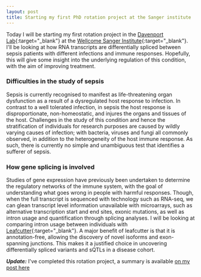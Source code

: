 ```yaml
---
layout: post
title: Starting my first PhD rotation project at the Sanger institute
---
```


Today I will be starting my first rotation project in the [Davenport Lab](http://davenportlab.com/){:target="_blank"} at the [Wellcome Sanger Institute](https://www.sanger.ac.uk/){:target="_blank"}. I'll be looking at how RNA transcripts are differentially spliced between sepsis patients with different infections and immune responses. Hopefully, this will give some insight into the underlying regulation of this condition, with the aim of improving treatment.

### Difficulties in the study of sepsis

Sepsis is currently recognised to manifest as life-threatening organ dysfunction as a result of
a dysregulated host response to infection. In contrast to a well tolerated infection, in sepsis the host response is disproportionate, non-homeostatic, and injures the organs and tissues of the host.  Challenges in the study of this condition and hence the stratification of individuals for research purposes are caused by wildly varying causes of infection; with bacteria, viruses and fungi all commonly observed, in addition to the heterogeneity of the host immune response. As such, there is currently no simple and unambiguous test that identifies a sufferer of sepsis.

### How gene splicing is involved

Studies of gene expression have previously been undertaken to determine the regulatory networks of the immune system, with the goal of understanding what goes wrong in people with harmful responses. Though, when the full transcript is sequenced with technology such as RNA-seq, we can glean transcript level information unavailable with microarrays, such as alternative transcription start and end sites, exonic mutations, as well as intron usage and quantification through splicing analyses. I will be looking at comparing intron usage between individuals with [Leafcutter](https://davidaknowles.github.io/leafcutter/){:target="_blank"}. A major benefit of leafcutter is that it is annotation-free, allowing the discovery of novel isoforms and exon-spanning junctions. This makes it a justified choice in uncovering differentially spliced variants and sQTLs in a disease cohort.



***Update:*** I've completed this rotation project, a summary is available [on my post here](/2020/05/08/end-of-first-rotation.html)

